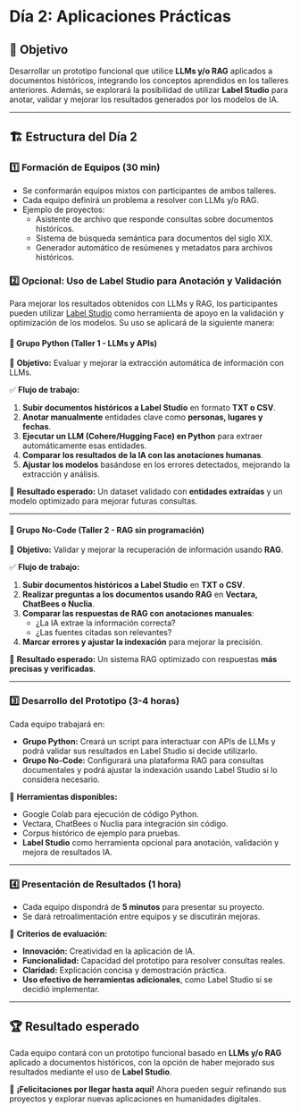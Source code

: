 # Día 2: Aplicaciones Prácticas

## 🎯 Objetivo
Desarrollar un prototipo funcional que utilice **LLMs y/o RAG** aplicados a documentos históricos, integrando los conceptos aprendidos en los talleres anteriores. Además, se explorará la posibilidad de utilizar **Label Studio** para anotar, validar y mejorar los resultados generados por los modelos de IA.

---

## 🏗️ Estructura del Día 2

### 1️⃣ **Formación de Equipos (30 min)**
- Se conformarán equipos mixtos con participantes de ambos talleres.
- Cada equipo definirá un problema a resolver con LLMs y/o RAG.
- Ejemplo de proyectos:
  - Asistente de archivo que responde consultas sobre documentos históricos.
  - Sistema de búsqueda semántica para documentos del siglo XIX.
  - Generador automático de resúmenes y metadatos para archivos históricos.

### 2️⃣ **Opcional: Uso de Label Studio para Anotación y Validación**
Para mejorar los resultados obtenidos con LLMs y RAG, los participantes pueden utilizar [Label Studio](https://labelstud.io/) como herramienta de apoyo en la validación y optimización de los modelos. Su uso se aplicará de la siguiente manera:

#### **🔹 Grupo Python (Taller 1 - LLMs y APIs)**
📍 **Objetivo:** Evaluar y mejorar la extracción automática de información con LLMs.

✅ **Flujo de trabajo:**
1. **Subir documentos históricos a Label Studio** en formato **TXT o CSV**.
2. **Anotar manualmente** entidades clave como **personas, lugares y fechas**.
3. **Ejecutar un LLM (Cohere/Hugging Face) en Python** para extraer automáticamente esas entidades.
4. **Comparar los resultados de la IA con las anotaciones humanas**.
5. **Ajustar los modelos** basándose en los errores detectados, mejorando la extracción y análisis.

📌 **Resultado esperado:** Un dataset validado con **entidades extraídas** y un modelo optimizado para mejorar futuras consultas.

---

#### **🔹 Grupo No-Code (Taller 2 - RAG sin programación)**
📍 **Objetivo:** Validar y mejorar la recuperación de información usando **RAG**.

✅ **Flujo de trabajo:**
1. **Subir documentos históricos a Label Studio** en **TXT o CSV**.
2. **Realizar preguntas a los documentos usando RAG** en **Vectara, ChatBees o Nuclia**.
3. **Comparar las respuestas de RAG con anotaciones manuales**:
   - ¿La IA extrae la información correcta?
   - ¿Las fuentes citadas son relevantes?
4. **Marcar errores y ajustar la indexación** para mejorar la precisión.

📌 **Resultado esperado:** Un sistema RAG optimizado con respuestas **más precisas y verificadas**.

---

### 3️⃣ **Desarrollo del Prototipo (3-4 horas)**
Cada equipo trabajará en:
- **Grupo Python:** Creará un script para interactuar con APIs de LLMs y podrá validar sus resultados en Label Studio si decide utilizarlo.
- **Grupo No-Code:** Configurará una plataforma RAG para consultas documentales y podrá ajustar la indexación usando Label Studio si lo considera necesario.

🚀 **Herramientas disponibles:**
- Google Colab para ejecución de código Python.
- Vectara, ChatBees o Nuclia para integración sin código.
- Corpus histórico de ejemplo para pruebas.
- **Label Studio** como herramienta opcional para anotación, validación y mejora de resultados IA.

---

### 4️⃣ **Presentación de Resultados (1 hora)**
- Cada equipo dispondrá de **5 minutos** para presentar su proyecto.
- Se dará retroalimentación entre equipos y se discutirán mejoras.

📌 **Criterios de evaluación:**
- **Innovación:** Creatividad en la aplicación de IA.
- **Funcionalidad:** Capacidad del prototipo para resolver consultas reales.
- **Claridad:** Explicación concisa y demostración práctica.
- **Uso efectivo de herramientas adicionales**, como Label Studio si se decidió implementar.

---

## 🏆 **Resultado esperado**
Cada equipo contará con un prototipo funcional basado en **LLMs y/o RAG** aplicado a documentos históricos, con la opción de haber mejorado sus resultados mediante el uso de **Label Studio**.

🚀 **¡Felicitaciones por llegar hasta aquí!** Ahora pueden seguir refinando sus proyectos y explorar nuevas aplicaciones en humanidades digitales.

